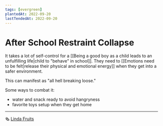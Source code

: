 ```yaml
---
tags: [evergreen]
plantedAt: 2022-09-20
lastTendedAt: 2022-09-20
---
```


# After School Restraint Collapse

It takes a lot of self-control for a [[Being a good boy as a child leads to an unfulfilling life|child to "behave" in school]]. They need to [[Emotions need to be felt|release their physical and emotional energy]] when they get into a safer environment.

This can manifest as "all hell breaking loose."

Some ways to combat it:
- water and snack ready to avoid hangryness
- favorite toys setup when they get home

---

🗞️ [Linda Fruits](https://www.instagram.com/p/CifXKB1jdOu/)
